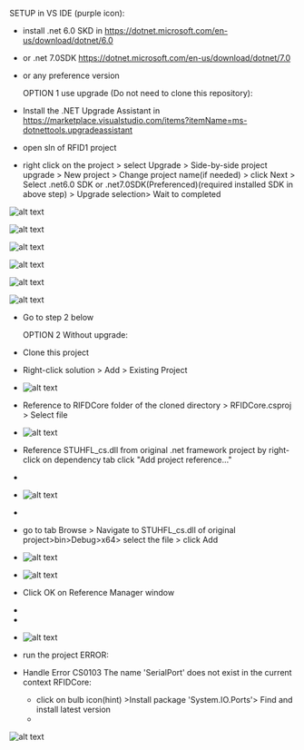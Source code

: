 SETUP in VS IDE (purple icon):
  - install .net 6.0 SKD in https://dotnet.microsoft.com/en-us/download/dotnet/6.0
  - or .net 7.0SDK https://dotnet.microsoft.com/en-us/download/dotnet/7.0
  - or any preference version

    
    OPTION 1 use upgrade (Do not need to clone this repository):
  - Install the .NET Upgrade Assistant in https://marketplace.visualstudio.com/items?itemName=ms-dotnettools.upgradeassistant
  - open sln of RFID1 project
  - right click on the project > select Upgrade > Side-by-side project upgrade > New project > Change project name(if needed) > click Next > Select .net6.0 SDK or .net7.0SDK(Preferenced)(required installed SDK in above step) > Upgrade selection> Wait to completed

  ![alt text](https://github.com/docuong0912/RFID_Core/blob/main/images/upgrade.png?raw=true)

  ![alt text](https://github.com/docuong0912/RFID_Core/blob/main/images/upgrade1.PNG?raw=true)

  ![alt text](https://github.com/docuong0912/RFID_Core/blob/main/images/upgrade2.PNG?raw=true)

  ![alt text](https://github.com/docuong0912/RFID_Core/blob/main/images/upgrade3.PNG?raw=true)

  ![alt text](https://github.com/docuong0912/RFID_Core/blob/main/images/upgrade4.PNG?raw=true)

  ![alt text](https://github.com/docuong0912/RFID_Core/blob/main/images/upgrade5.PNG?raw=true)
  - Go to step 2 below



    OPTION 2 Without upgrade:
  - Clone this project
  - Right-click solution > Add > Existing Project

  - ![alt text](https://github.com/docuong0912/RFID_Core/blob/main/images/step21.png?raw=true)
  - Reference to RIFDCore folder of the cloned directory > RFIDCore.csproj > Select file

  - ![alt text](https://github.com/docuong0912/RFID_Core/blob/main/images/step22.PNG?raw=true)
  - Reference STUHFL_cs.dll from original .net framework project by right-click on dependency tab  click "Add project reference..."
  - 
  - ![alt text](https://github.com/docuong0912/RFID_Core/blob/main/images/step2.png?raw=true)
  - 
  - go to tab Browse > Navigate to STUHFL_cs.dll of original project>bin>Debug>x64> select the file > click Add
  - ![alt text](https://github.com/docuong0912/RFID_Core/blob/main/images/step3.PNG?raw=true)

  - ![alt text](https://github.com/docuong0912/RFID_Core/blob/main/images/step4.PNG?raw=true)
  - Click OK on Reference Manager window
  - 
  - 
  - ![alt text](https://github.com/docuong0912/RFID_Core/blob/main/images/step5.PNG?raw=true)
  - run the project
ERROR:
- Handle Error	CS0103	The name 'SerialPort' does not exist in the current context	RFIDCore:
    - click on bulb icon(hint) >Install package 'System.IO.Ports'> Find and install latest version
    - 
![alt text](https://github.com/docuong0912/RFID_Core/blob/main/images/error.png?raw=true)
